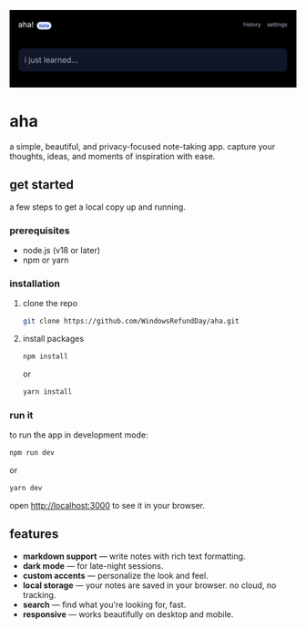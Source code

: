 ![aha! app screenshot](public/screenshot.png)

# aha

a simple, beautiful, and privacy-focused note-taking app. capture your thoughts, ideas, and moments of inspiration with ease.

## get started

a few steps to get a local copy up and running.

### prerequisites

- node.js (v18 or later)
- npm or yarn

### installation

1.  clone the repo
    ```sh
    git clone https://github.com/WindowsRefundDay/aha.git
    ```
2.  install packages
    ```sh
    npm install
    ```
    or
    ```sh
    yarn install
    ```

### run it

to run the app in development mode:

```sh
npm run dev
```

or

```sh
yarn dev
```

open [http://localhost:3000](http://localhost:3000) to see it in your browser.

## features

-   **markdown support** — write notes with rich text formatting.
-   **dark mode** — for late-night sessions.
-   **custom accents** — personalize the look and feel.
-   **local storage** — your notes are saved in your browser. no cloud, no tracking.
-   **search** — find what you're looking for, fast.
-   **responsive** — works beautifully on desktop and mobile. 